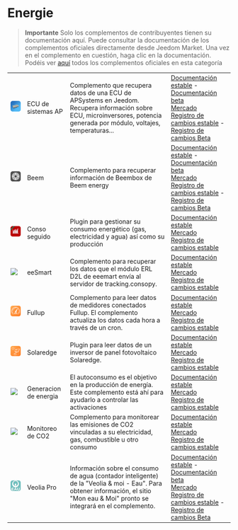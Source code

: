 
# Energie


>**Importante**
>Solo los complementos de contribuyentes tienen su documentación aquí. Puede consultar la documentación de los complementos oficiales directamente desde Jeedom Market. Una vez en el complemento en cuestión, haga clic en la documentación.
>Podéis ver [aquí](https://market.jeedom.com/index.php?v=d&p=market&type=plugin&categorie=energy) todos los complementos oficiales en esta categoría


| | | | |
|--- | --- | --- | ---|
|<img src="aps_ecu/aps_ecu_icon.png" class="pluginLogo" width="100" />|ECU de sistemas AP|Complemento que recupera datos de una ECU de APSystems en Jeedom. Recupera información sobre ECU, microinversores, potencia generada por módulo, voltajes, temperaturas...|[Documentación estable](https://nchoiset.github.io/jeedom-plugins-doc/aps_ecu/es_ES/index) - [Documentación beta](https://nchoiset.github.io/jeedom-plugins-doc/aps_ecu/es_ES/beta/index)<br/>[Mercado](https://market.jeedom.com/index.php?v=d&p=market_display&id=4318)<br/>[Registro de cambios estable](https://nchoiset.github.io/jeedom-plugins-doc/aps_ecu/es_ES/changelog) - [Registro de cambios Beta](https://nchoiset.github.io/jeedom-plugins-doc/aps_ecu/es_ES/beta/changelog)|
|<img src="beem/beem_icon.png" class="pluginLogo" width="100" />|Beem|Complemento para recuperar información de Beembox de Beem energy|[Documentación estable](https://flobul-domotique.fr/presentation-et-documentation-du-plugin-beem-pour-jeedom/) - [Documentación beta](https://flobul-domotique.fr/presentation-et-documentation-du-plugin-beem-pour-jeedom/)<br/>[Mercado](https://market.jeedom.com/index.php?v=d&p=market_display&id=4337)<br/>[Registro de cambios estable](https://flobul-domotique.fr/liste-des-versions-du-plugin-beem-pour-jeedom/) - [Registro de cambios Beta](https://flobul-domotique.fr/liste-des-versions-du-plugin-beem-pour-jeedom/)|
|<img src="conso/conso_icon.png" class="pluginLogo" width="100" />|Conso seguido|Plugin para gestionar su consumo energético (gas, electricidad y agua) así como su producción |[Documentación estable](https://mickeys27.github.io/Docs/conso/es_ES/)<br/>[Mercado](https://market.jeedom.com/index.php?v=d&p=market_display&id=1805)<br/>[Registro de cambios estable](https://mickeys27.github.io/Docs/conso/es_ES/changelog)|
|<img src="eesmart/eesmart_icon.png" class="pluginLogo" width="100" />|eeSmart|Complemento para recuperar los datos que el módulo ERL D2L de eeemart envía al servidor de tracking.consopy.|[Documentación estable](https://caelion.github.io/jeedom-plugins-documentation/eeSmart/es_ES/)<br/>[Mercado](https://market.jeedom.com/index.php?v=d&p=market_display&id=3933)<br/>[Registro de cambios estable](https://caelion.github.io/jeedom-plugins-documentation/eeSmart/es_ES/changelog)|
|<img src="fullup/fullup_icon.png" class="pluginLogo" width="100" />|Fullup|Complemento para leer datos de medidores conectados Fullup. El complemento actualiza los datos cada hora a través de un cron.|[Documentación estable](https://mips2648.github.io/jeedom-plugins-docs/fullup/es_ES/)<br/>[Mercado](https://market.jeedom.com/index.php?v=d&p=market_display&id=3445)<br/>[Registro de cambios estable](https://mips2648.github.io/jeedom-plugins-docs/fullup/es_ES/changelog)|
|<img src="onduleursolaredge/onduleursolaredge_icon.png" class="pluginLogo" width="100" />|Solaredge|Plugin para leer datos de un inversor de panel fotovoltaico Solaredge.|[Documentación estable](https://mips2648.github.io/jeedom-plugins-docs/onduleursolaredge/es_ES/)<br/>[Mercado](https://market.jeedom.com/index.php?v=d&p=market_display&id=3440)<br/>[Registro de cambios estable](https://mips2648.github.io/jeedom-plugins-docs/onduleursolaredge/es_ES/changelog)|
|<img src="prosommateur/prosommateur_icon.png" class="pluginLogo" width="100" />|Generacion de energia|El autoconsumo es el objetivo en la producción de energía. Este complemento está ahí para ayudarlo a controlar las activaciones|[Documentación estable](http://mika-nt28.github.io/Documentations/prosommateur/fr_FR)<br/>[Mercado](https://market.jeedom.com/index.php?v=d&p=market_display&id=3829)<br/>[Registro de cambios estable](https://mika-nt28.github.io/Documentations/prosommateur/es_ES/changelog)|
|<img src="suiviCO2/suiviCO2_icon.png" class="pluginLogo" width="100" />|Monitoreo de CO2|Complemento para monitorear las emisiones de CO2 vinculadas a su electricidad, gas, combustible u otro consumo|[Documentación estable](https://agp42.github.io/suiviCO2/fr_FR)<br/>[Mercado](https://market.jeedom.com/index.php?v=d&p=market_display&id=3929)<br/>[Registro de cambios estable](https://agp42.github.io/suiviCO2/es_ES/changelog)|
|<img src="veoliapro/veoliapro_icon.png" class="pluginLogo" width="100" />|Veolia Pro|Información sobre el consumo de agua (contador inteligente) de la "Veolia & moi - Eau". Para obtener información, el sitio "Mon eau & Moi" pronto se integrará en el complemento.|[Documentación estable](https://thanaus.github.io/jeedom_docs/plugins/veoliapro/es_ES/) - [Documentación beta](https://thanaus.github.io/jeedom_docs/plugins/veoliapro/es_ES/)<br/>[Mercado](https://market.jeedom.com/index.php?v=d&p=market_display&id=4331)<br/>[Registro de cambios estable](https://thanaus.github.io/jeedom_docs/plugins/veoliapro/es_ES/changelog) - [Registro de cambios Beta](https://thanaus.github.io/jeedom_docs/plugins/veoliapro/es_ES/changelog)|

